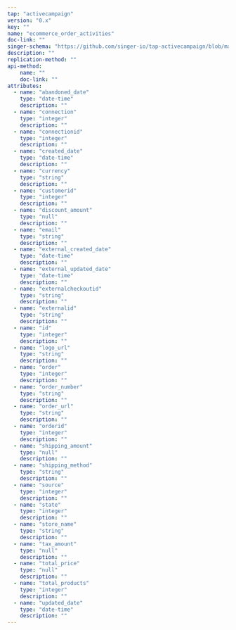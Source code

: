 ```yaml
---
tap: "activecampaign"
version: "0.x"
key: ""
name: "ecommerce_order_activities"
doc-link: ""
singer-schema: "https://github.com/singer-io/tap-activecampaign/blob/master/tap_activecampaign/schemas/ecommerce_order_activities.json"
description: ""
replication-method: ""
api-method:
    name: ""
    doc-link: ""
attributes:
  - name: "abandoned_date"
    type: "date-time"
    description: ""
  - name: "connection"
    type: "integer"
    description: ""
  - name: "connectionid"
    type: "integer"
    description: ""
  - name: "created_date"
    type: "date-time"
    description: ""
  - name: "currency"
    type: "string"
    description: ""
  - name: "customerid"
    type: "integer"
    description: ""
  - name: "discount_amount"
    type: "null"
    description: ""
  - name: "email"
    type: "string"
    description: ""
  - name: "external_created_date"
    type: "date-time"
    description: ""
  - name: "external_updated_date"
    type: "date-time"
    description: ""
  - name: "externalcheckoutid"
    type: "string"
    description: ""
  - name: "externalid"
    type: "string"
    description: ""
  - name: "id"
    type: "integer"
    description: ""
  - name: "logo_url"
    type: "string"
    description: ""
  - name: "order"
    type: "integer"
    description: ""
  - name: "order_number"
    type: "string"
    description: ""
  - name: "order_url"
    type: "string"
    description: ""
  - name: "orderid"
    type: "integer"
    description: ""
  - name: "shipping_amount"
    type: "null"
    description: ""
  - name: "shipping_method"
    type: "string"
    description: ""
  - name: "source"
    type: "integer"
    description: ""
  - name: "state"
    type: "integer"
    description: ""
  - name: "store_name"
    type: "string"
    description: ""
  - name: "tax_amount"
    type: "null"
    description: ""
  - name: "total_price"
    type: "null"
    description: ""
  - name: "total_products"
    type: "integer"
    description: ""
  - name: "updated_date"
    type: "date-time"
    description: ""
---
```


